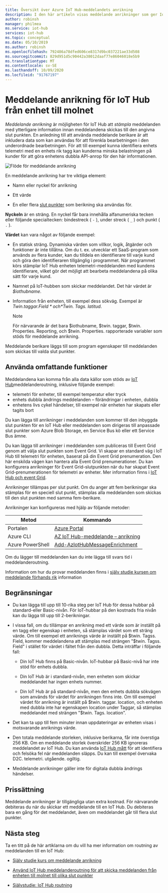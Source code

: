 ```yaml
---
title: Översikt över Azure IoT Hub-meddelandets anrikning
description: I den här artikeln visas meddelande anrikninger som ger IoT Hub möjlighet att stämpla meddelanden med ytterligare information innan meddelandena skickas till den angivna slut punkten.
author: robinsh
manager: philmea
ms.service: iot-hub
services: iot-hub
ms.topic: conceptual
ms.date: 05/10/2019
ms.author: robinsh
ms.openlocfilehash: 792486a78dfed606ce8317d9bc037221ae33d508
ms.sourcegitcommit: 829d951d5c90442a38012daaf77e86046018e5b9
ms.translationtype: MT
ms.contentlocale: sv-SE
ms.lasthandoff: 10/09/2020
ms.locfileid: "91767197"
---
```

# <a name="message-enrichments-for-device-to-cloud-iot-hub-messages"></a>Meddelande anrikning för IoT Hub från enhet till molnet

*Meddelande anrikning* är möjligheten för IoT Hub att *stämpla* meddelanden med ytterligare information innan meddelandena skickas till den angivna slut punkten. En anledning till att använda meddelande berikare är att inkludera data som kan användas för att förenkla bearbetningen i den underordnade bearbetningen. För att till exempel kunna identifiera enhets telemetri med en enhets rik tagg kan kunderna minska belastningen på kunder för att göra enhetens dubbla API-anrop för den här informationen.

![Flöde för meddelande anrikning](./media/iot-hub-message-enrichments-overview/message-enrichments-flow.png)

En meddelande anrikning har tre viktiga element:

* Namn eller nyckel för anrikning

* Ett värde

* En eller flera [slut punkter](iot-hub-devguide-endpoints.md) som berikning ska användas för.

**Nyckeln** är en sträng. En nyckel får bara innehålla alfanumeriska tecken eller följande specialtecken: bindestreck ( `-` ), under streck ( `_` ) och punkt ( `.` ).

**Värdet** kan vara något av följande exempel:

* En statisk sträng. Dynamiska värden som villkor, logik, åtgärder och funktioner är inte tillåtna. Om du t. ex. utvecklar ett SaaS-program som används av flera kunder, kan du tilldela en identifierare till varje kund och göra den identifieraren tillgänglig i programmet. När programmet körs stämplar IoT Hub enheten telemetri-meddelanden med kundens identifierare, vilket gör det möjligt att bearbeta meddelandena på olika sätt för varje kund.

* Namnet på IoT-hubben som skickar meddelandet. Det här värdet är *$iothubname*.

* Information från enheten, till exempel dess sökväg. Exempel är *$Twin. taggar. Field* och *$Twin. Tags. latitud*.

   > [!NOTE]
   > För närvarande är det bara $iothubname, $twin. taggar, $twin. Properties. Reporting, och $twin. Properties. rapporterade variabler som stöds för meddelande anrikning.

Meddelande berikare läggs till som program egenskaper till meddelanden som skickas till valda slut punkter.  

## <a name="applying-enrichments"></a>Använda omfattande funktioner

Meddelandena kan komma från alla data källor som stöds av [IoT Hub](iot-hub-devguide-messages-d2c.md)meddelanderoutning, inklusive följande exempel:

* telemetri för enheter, till exempel temperatur eller tryck
* enhets dubbla ändrings meddelanden – förändringar i enheten, dubbla
* enhetens livs cykel händelser, till exempel när enheten har skapats eller tagits bort

Du kan lägga till anrikninger i meddelanden som kommer till den inbyggda slut punkten för en IoT Hub eller meddelanden som dirigeras till anpassade slut punkter som Azure Blob Storage, en Service Bus kö eller ett Service Bus ämne.

Du kan lägga till anrikninger i meddelanden som publiceras till Event Grid genom att välja slut punkten som Event Grid. Vi skapar en standard väg i IoT Hub till telemetri för enheten, baserat på din Event Grid prenumeration. Den här enskilda vägen kan hantera alla Event Grid prenumerationer. Du kan konfigurera anrikninger för Event Grid-slutpunkten när du har skapat Event Grid-prenumerationen för telemetri av enheter. Mer information finns i [IoT Hub och event Grid](iot-hub-event-grid.md).

Anrikninger tillämpas per slut punkt. Om du anger att fem berikningar ska stämplas för en speciell slut punkt, stämplas alla meddelanden som skickas till den slut punkten med samma fem-berikare.

Anrikninger kan konfigureras med hjälp av följande metoder:

| **Metod** | **Kommando** |
| ----- | -----| 
| Portalen | [Azure Portal](https://portal.azure.com) | Se [självstudien om meddelande vägledning](tutorial-message-enrichments.md) | 
| Azure CLI   | [AZ IoT Hub-meddelande – anrikning](https://docs.microsoft.com/cli/azure/iot/hub/message-enrichment?view=azure-cli-latest) |
| Azure PowerShell | [Add-AzIotHubMessageEnrichment](https://docs.microsoft.com/powershell/module/az.iothub/add-aziothubmessageenrichment) |

Om du lägger till meddelanden kan du inte lägga till svars tid i meddelanderoutning.

Information om hur du provar meddelanden finns i [själv studie kursen om meddelande förhands rik](tutorial-message-enrichments.md) information

## <a name="limitations"></a>Begränsningar

* Du kan lägga till upp till 10-rika steg per IoT Hub för dessa hubbar på standard-eller Basic-nivån. För IoT-hubbar på den kostnads fria nivån kan du lägga till upp till 2-berikningar.

* I vissa fall, om du tillämpar en anrikning med ett värde som är inställt på en tagg eller egenskap i enheten, så stämplas värdet som ett sträng värde. Om till exempel ett anriknings värde är inställt på $twin. Tagss. Field, kommer meddelandena att stämplas med strängen "$twin. Tagss. Field" i stället för värdet i fältet från den dubbla. Detta inträffar i följande fall:

   * Din IoT Hub finns på Basic-nivån. IoT-hubbar på Basic-nivå har inte stöd för enhets dubbla.

   * Din IoT Hub är i standard-nivån, men enheten som skickar meddelandet har ingen enhets nummer.

   * Din IoT Hub är på standard-nivån, men den enhets dubbla sökvägen som används för värdet för anrikningen finns inte. Om till exempel värdet för anrikning är inställt på $twin. taggar. location, och enheten med dubbla inte har egenskapen location under Taggar, så stämplas meddelandet med strängen "$twin. Tags. location". 

* Det kan ta upp till fem minuter innan uppdateringar av enheten visas i motsvarande anriknings värde.

* Den totala meddelande storleken, inklusive berikarna, får inte överstiga 256 KB. Om en meddelande storlek överskrider 256 KB ignoreras meddelandet av IoT Hub. Du kan använda [IoT Hub mått](iot-hub-metrics.md) för att identifiera och felsöka fel när meddelanden släpps. Du kan till exempel övervaka D2C. telemetri. utgående. ogiltig.

* Meddelande anrikninger gäller inte för digitala dubbla ändrings händelser.

## <a name="pricing"></a>Prissättning

Meddelande anrikninger är tillgängliga utan extra kostnad. För närvarande debiteras du när du skickar ett meddelande till en IoT Hub. Du debiteras bara en gång för det meddelandet, även om meddelandet går till flera slut punkter.

## <a name="next-steps"></a>Nästa steg

Ta en titt på de här artiklarna om du vill ha mer information om routning av meddelanden till en IoT Hub:

* [Själv studie kurs om meddelande anrikning](tutorial-message-enrichments.md)

* [Använd IoT Hub meddelanderoutning för att skicka meddelanden från enheten till molnet till olika slut punkter](iot-hub-devguide-messages-d2c.md)

* [Självstudie: IoT Hub routning](tutorial-routing.md)
